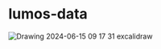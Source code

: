 # lumos-data

![Drawing 2024-06-15 09 17 31 excalidraw](https://github.com/jstonge/lumos-data/assets/35715881/71d9e6cd-6434-44c0-aa1e-f94f4661b546)
